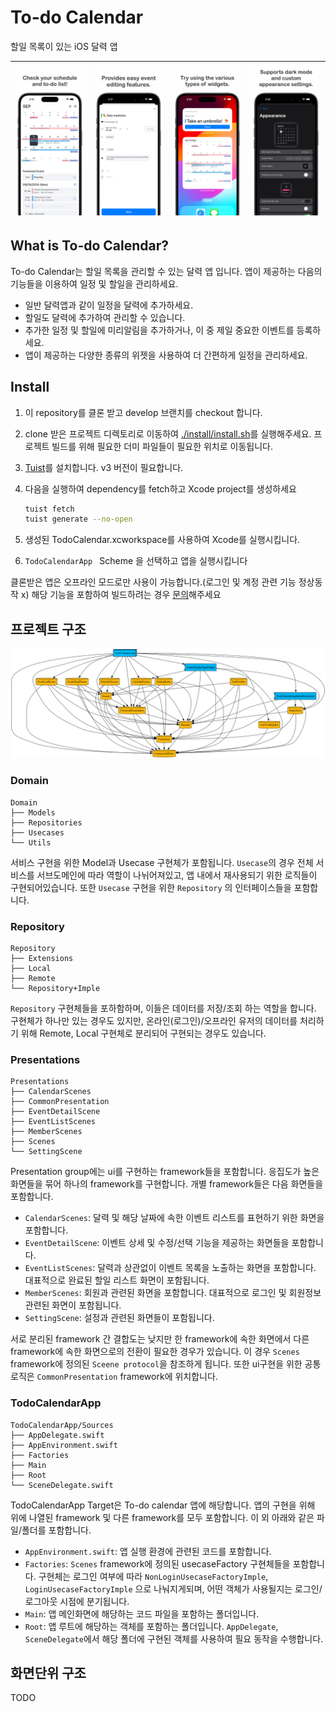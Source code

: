 # To-do Calendar
할일 목록이 있는 iOS 달력 앱

 <img src="./docs/app_1.png"> | <img src="./docs/app_2.png"> | <img src="./docs/app_3.png"> | <img src="./docs/app_4.png"> 
 ---|---|---|---


## What is To-do Calendar?
To-do Calendar는 할일 목록을 관리할 수 있는 달력 앱 입니다.
앱이 제공하는 다음의 기능들을 이용하여 일정 및 할일을 관리하세요.

- 일반 달력앱과 같이 일정을 달력에 추가하세요.
- 할일도 달력에 추가하여 관리할 수 있습니다.
- 추가한 일정 및 할일에 미리알림을 추가하거나, 이 중 제일 중요한 이벤트를 등록하세요.
- 앱이 제공하는 다양한 종류의 위젯을 사용하여 더 간편하게 일정을 관리하세요.



## Install
1. 이 repository를 클론 받고 develop 브랜치를 checkout 합니다.
   
2. clone 받은 프로젝트 디렉토리로 이동하여 [./install/install.sh](./install/install.sh)를 실행해주세요. 프로젝트 빌드를 위해 필요한 더미 파일들이 필요한 위치로 이동됩니다.

3. [Tuist](https://docs.tuist.io/guides/quick-start/install-tuist)를 설치합니다. v3 버전이 필요합니다.
   
4. 다음을 실행하여 dependency를 fetch하고 Xcode project를 생성하세요
   
   ```bash
   tuist fetch
   tuist generate --no-open
   ```
   
5. 생성된 TodoCalendar.xcworkspace를 사용하여 Xcode를 실행시킵니다.
   
6. `TodoCalendarApp ` Scheme 을 선택하고 앱을 실행시킵니다

   
클론받은 앱은 오프라인 모드로만 사용이 가능합니다.(로그인 및 계정 관련 기능 정상동작 x) 해당 기능을 포함하여 빌드하려는 경우 [문의](mailto:todocalendar.help@gmail.com)해주세요



## 프로젝트 구조
<img src=./graph.png>

### Domain
```
Domain
├── Models
├── Repositories
├── Usecases
└── Utils
```
서비스 구현을 위한 Model과 Usecase 구현체가 포함됩니다.
`Usecase`의 경우 전체 서비스를 서브도메인에 따라 역할이 나뉘어져있고, 앱 내에서 재사용되기 위한 로직들이 구현되어있습니다.
또한 `Usecase` 구현을 위한 `Repository` 의 인터페이스들을 포함합니다.


### Repository
```
Repository
├── Extensions
├── Local
├── Remote
└── Repository+Imple
```
`Repository` 구현체들을 포하함하며, 이들은 데이터를 저장/조회 하는 역할을 합니다. 구현체가 하나만 있는 경우도 있지만, 온라인(로그인)/오프라인 유저의 데이터를 처리하기 위해 Remote, Local 구현체로 분리되어 구현되는 경우도 있습니다.

### Presentations
```
Presentations
├── CalendarScenes
├── CommonPresentation
├── EventDetailScene
├── EventListScenes
├── MemberScenes
├── Scenes
└── SettingScene
```
Presentation group에는 ui를 구현하는 framework들을 포함합니다. 응집도가 높은 화면들을 묶어 하나의 framework를 구현합니다. 개별 framework들은 다음 화면들을 포함합니다.
- `CalendarScenes`: 달력 및 해당 날짜에 속한 이벤트 리스트를 표현하기 위한 화면을 포함합니다.
- `EventDetailScene`: 이벤트 상세 및 수정/선택 기능을 제공하는 화면들을 포함합니다.
- `EventListScenes`: 달력과 상관없이 이벤트 목록을 노출하는 화면을 포함합니다. 대표적으로 완료된 할일 리스트 화면이 포함됩니다.
- `MemberScenes`: 회원과 관련된 화면을 포함합니다. 대표적으로 로그인 및 회원정보 관련된 화면이 포함됩니다.
- `SettingScene`: 설정과 관련된 화면들이 포함됩니다.

서로 분리된 framework 간 결합도는 낮지만 한 framework에 속한 화면에서 다른 framework에 속한 화면으로의 전환이 필요한 경우가 있습니다. 이 경우 `Scenes` framework에 정의된 `Sceene protocol`을 참조하게 됩니다. 
또한 ui구현을 위한 공통 로직은 `CommonPresentation` framework에 위치합니다.

### TodoCalendarApp
```
TodoCalendarApp/Sources
├── AppDelegate.swift
├── AppEnvironment.swift
├── Factories
├── Main
├── Root
└── SceneDelegate.swift
```
TodoCalendarApp Target은 To-do calendar 앱에 해당합니다. 앱의 구현을 위해 위에 나열된 framework 및 다른 framework를 모두 포함합니다. 이 외 아래와 같은 파일/폴더를 포함합니다.
- `AppEnvironment.swift`: 앱 실행 환경에 관련된 코드를 포함합니다.
- `Factories`: `Scenes` framework에 정의된 usecaseFactory 구현체들을 포함합니다. 구현체는 로그인 여부에 따라 `NonLoginUsecaseFactoryImple`, `LoginUsecaseFactoryImple` 으로 나눠지게되며, 어떤 객체가 사용될지는 로그인/로그아웃 시점에 분기됩니다.
- `Main`: 앱 메인화면에 해당하는 코드 파일을 포함하는 폴더입니다.
- `Root`: 앱 루트에 해당하는 객체를 포함하는 폴더입니다. `AppDelegate`, `SceneDelegate`에서 해당 폴더에 구현된 객체를 사용하여 필요 동작을 수행합니다.



## 화면단위 구조
TODO
